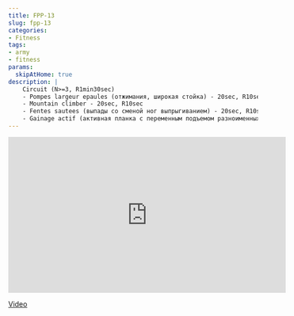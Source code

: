 ```yaml
---
title: FPP-13
slug: fpp-13
categories:
- Fitness
tags:
- army
- fitness
params:
  skipAtHome: true
description: |
    Circuit (N>=3, R1min30sec)
    - Pompes largeur epaules (отжимания, широкая стойка) - 20sec, R10sec
    - Mountain climber - 20sec, R10sec
    - Fentes sautees (выпады со сменой ног выпрыгиванием) - 20sec, R10sec
    - Gainage actif (активная планка с переменным подъемом разноименных руки и ноги) - 20sec, R10sec
---
```

<iframe width="560" height="315" src="https://www.youtube.com/embed/0A8c9E8x87U?si=tWtzw5n8d9ovtmS1" title="YouTube video player" frameborder="0" allow="accelerometer; autoplay; clipboard-write; encrypted-media; gyroscope; picture-in-picture; web-share" allowfullscreen></iframe>

[Video](https://youtu.be/0A8c9E8x87U?si=tWtzw5n8d9ovtmS1)
